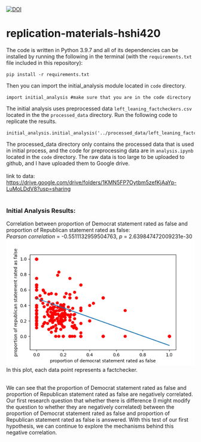 [![DOI](https://zenodo.org/badge/DOI/10.5281/zenodo.6481847.svg)](https://doi.org/10.5281/zenodo.6481847)
# replication-materials-hshi420
The code is written in Python 3.9.7 and all of its dependencies can be installed by running the following in the terminal (with the ``requirements.txt`` file included in this repository): 
```
pip install -r requirements.txt
```
Then you can import the initial_analysis module located in ``code`` directory.
```
import initial_analysis #make sure that you are in the code directory
```
The initial analysis uses preprocessed data ``left_leaning_factcheckers.csv`` located in the the ``processed_data`` directory. Run the following code to replicate the results.
```
initial_analysis.initial_analysis('../processed_data/left_leaning_factcheckers.csv')
```
The processed_data directory only contains the processed data that is used in initial process, and the code for preprocessing data are in ``analysis.ipynb`` located in the ``code`` directory. The raw data is too large to be uploaded to github, and I have uploaded them to Google drive.
</br></br>
link to data: https://drive.google.com/drive/folders/1KMN5FP7Oytbm5zefKjAaYp-LuMoLDdV8?usp=sharing
</br></br>
### Initial Analysis Results:
Correlation between proportion of Democrat statement rated as false and proportion of Republican statement rated as false: </br>
*Pearson correlation* = -0.5511132959504763, *p* = 2.639847472009231e-30
![plot](README_file/initial_analysis.png) </br>
In this plot, each data point represents a factchecker. </br></br>

We can see that the proportion of Democrat statement rated as false and proportion of Republican statement rated as false are negatively correlated. Our first research question that whether there is difference (I might modify the question to whether they are negatively correlated) between the proportion of Democrat statement rated as false and proportion of Republican statement rated as false is answered. With this test of our first hypothesis, we can continue to explore the mechanisms behind this negative correlation.

